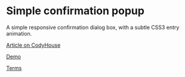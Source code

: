 Simple confirmation popup
=========
A simple responsive confirmation dialog box, with a subtle CSS3 entry animation.

[Article on CodyHouse](http://codyhouse.co/gem/simple-confirmation-popup/)

[Demo](http://codyhouse.co/demo/simple-confirmation-popup/index.html)
 
[Terms](http://codyhouse.co/terms/)
